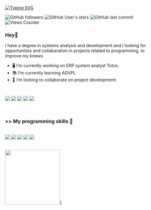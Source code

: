 ###

[![Typing SVG](https://readme-typing-svg.demolab.com?font=Fira+Code&weight=600&size=23&pause=1000&color=9B2AC0&width=435&lines=Welcome%2C+i'm+Let%C3%ADcia+Rocha+%F0%9F%91%BE)](https://git.io/typing-svg)


![GitHub followers](https://img.shields.io/github/followers/LeehRocha?style=flat&color=9644F4)
![GitHub User's stars](https://img.shields.io/github/stars/LeehRocha?style=flat&color=9644F4)
![GitHub last commit](https://img.shields.io/github/last-commit/LeehRocha/LeehRocha?style=flat&color=9644F4)
![Views Counter](https://komarev.com/ghpvc/?username=LeehRocha&color=blueviolet)


### Hey👋
I have a degree in systems analysis and development and i looking for opportunities and collabaration in projects related to programming, to improve my knews.
- 🖥️ I’m currently working on ERP system analyst Totvs.
- 📚 I’m currently learning ADVPL
- 💜 I’m looking to collaborate on project development.

</br>

<div>
<a href="https://github.com/leehrocha">
  
  
[<img src="https://img.shields.io/badge/linkedin-%230077B5.svg?&style=for-the-badge&logo=linkedin&logoColor=white" />](https://www.linkedin.com/in/USERNAME/) 
[<img src="https://img.shields.io/badge/instagram-%23E4405F.svg?&style=for-the-badge&logo=instagram&logoColor=white">](https://www.instagram.com/USERNAME/) 
[<img src="https://img.shields.io/badge/TikTok-000000?style=for-the-badge&logo=tiktok&logoColor=white">](https://www.tiktok.com/USERNAME)
[<img src="https://img.shields.io/badge/twitter-%231DA1F2.svg?&style=for-the-badge&logo=twitter&logoColor=white" />](https://twitter.com/USERNAME)
[<img src="https://img.shields.io/badge/Discord-7289DA?style=for-the-badge&logo=discord&logoColor=white" />](https://discord.com/USERNAME)  
  
  </br> 
   <b> <h3> >> My programming skills 🚀 </h3> </b>
  </br>
  
 
<img src="https://img.shields.io/badge/HTML5-E34F26?style=for-the-badge&logo=html5&logoColor=white" />
<img src="https://img.shields.io/badge/CSS-239120?&style=for-the-badge&logo=css3&logoColor=white" />
<img src="https://img.shields.io/badge/C%2B%2B-00599C?style=for-the-badge&logo=c%2B%2B&logoColor=white" />
<img src="https://img.shields.io/badge/PHP-777BB4?style=for-the-badge&logo=php&logoColor=white" />
<img src="https://img.shields.io/badge/MySQL-00000F?style=for-the-badge&logo=mysql&logoColor=white" />


  <br>
  <br>
  
<img height="180em" src="https://github-readme-stats.vercel.app/api?username=leehrocha&show_icons=true&theme=dracula&include_all_commits=true&count_private=true"/>]
</div>

</br> 





